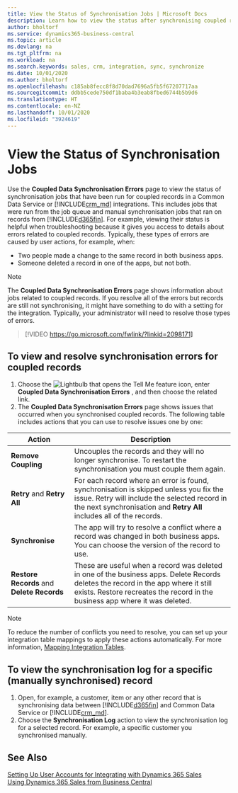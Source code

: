 ```yaml
---
title: View the Status of Synchronisation Jobs | Microsoft Docs
description: Learn how to view the status after synchronising coupled records.
author: bholtorf
ms.service: dynamics365-business-central
ms.topic: article
ms.devlang: na
ms.tgt_pltfrm: na
ms.workload: na
ms.search.keywords: sales, crm, integration, sync, synchronize
ms.date: 10/01/2020
ms.author: bholtorf
ms.openlocfilehash: c185ab8fecc8f8d70dad7696a5fb5f67207717aa
ms.sourcegitcommit: ddbb5cede750df1baba4b3eab8fbed6744b5b9d6
ms.translationtype: HT
ms.contentlocale: en-NZ
ms.lasthandoff: 10/01/2020
ms.locfileid: "3924619"
---
```

# <a name="view-the-status-of-synchronization-jobs"></a>View the Status of Synchronisation Jobs
Use the **Coupled Data Synchronisation Errors** page to view the status of synchronisation jobs that have been run for coupled records in a Common Data Service or [!INCLUDE[crm_md](includes/crm_md.md)] integrations. This includes jobs that were run from the job queue and manual synchronisation jobs that ran on records from [!INCLUDE[d365fin](includes/d365fin_md.md)]. For example, viewing their status is helpful when troubleshooting because it gives you access to details about errors related to coupled records. Typically, these types of errors are caused by user actions, for example, when:  

* Two people made a change to the same record in both business apps.
* Someone deleted a record in one of the apps, but not both.

> [!Note]
> The **Coupled Data Synchronisation Errors** page shows information about jobs related to coupled records. If you resolve all of the errors but records are still not synchronising, it might have something to do with a setting for the integration. Typically, your administrator will need to resolve those types of errors.   

> [!VIDEO https://go.microsoft.com/fwlink/?linkid=2098171]

## <a name="to-view-and-resolve-synchronization-errors-for-coupled-records"></a>To view and resolve synchronisation errors for coupled records
1. Choose the ![Lightbulb that opens the Tell Me feature](media/ui-search/search_small.png "Tell me what you want to do") icon, enter **Coupled Data Synchronisation Errors** , and then choose the related link.
2. The **Coupled Data Synchronisation Errors** page shows issues that occurred when you synchronised coupled records. The following table includes actions that you can use to resolve issues one by one:

|Action|Description|
|----|----|
|**Remove Coupling**|Uncouples the records and they will no longer synchronise. To restart the synchronisation you must couple them again. |
|**Retry** and **Retry All**|For each record where an error is found, synchronisation is skipped unless you fix the issue. Retry will include the selected record in the next synchronisation and **Retry All** includes all of the records.|
|**Synchronise**|The app will try to resolve a conflict where a record was changed in both business apps. You can choose the version of the record to use.|
|**Restore Records** and **Delete Records**|These are useful when a record was deleted in one of the business apps. Delete Records deletes the record in the app where it still exists. Restore recreates the record in the business app where it was deleted.|

> [!NOTE]
> To reduce the number of conflicts you need to resolve, you can set up your integration table mappings to apply these actions automatically. For more information, [Mapping Integration Tables](admin-how-to-modify-table-mappings-for-synchronization.md#mapping-integration-tables).

## <a name="to-view-the-synchronization-log-for-a-specific-manually-synchronized-record"></a>To view the synchronisation log for a specific (manually synchronised) record
1. Open, for example, a customer, item or any other record that is synchronising data between [!INCLUDE[d365fin](includes/d365fin_md.md)] and Common Data Service or [!INCLUDE[crm_md](includes/crm_md.md)].
2. Choose the **Synchronisation Log** action to view the synchronisation log for a selected record. For example, a specific customer you synchronised manually.

## <a name="see-also"></a>See Also  
[Setting Up User Accounts for Integrating with Dynamics 365 Sales](admin-setting-up-integration-with-dynamics-sales.md)  
[Using Dynamics 365 Sales from Business Central](marketing-integrate-dynamicscrm.md)
